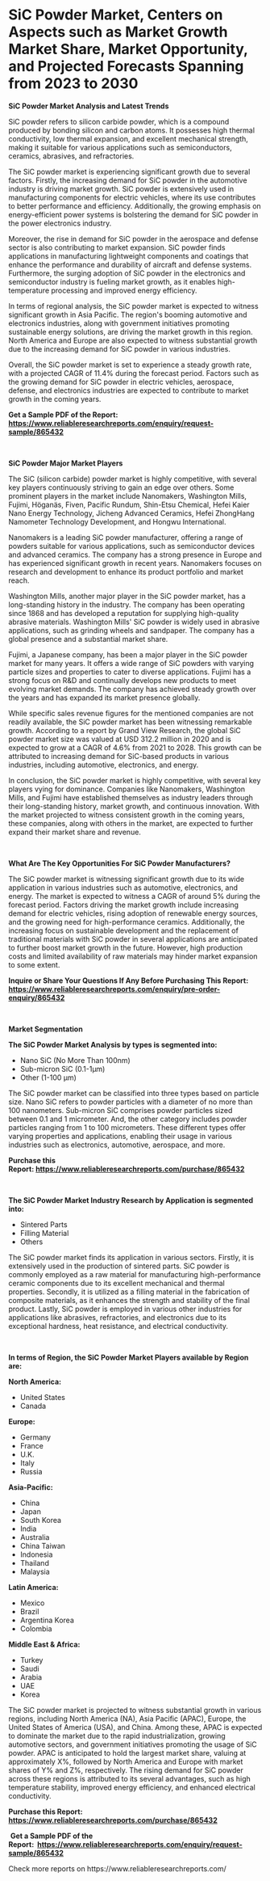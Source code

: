 <p><h1>SiC Powder Market, Centers on Aspects such as Market Growth Market Share, Market Opportunity, and Projected Forecasts Spanning from 2023 to 2030</h1></p><p><strong>SiC Powder Market Analysis and Latest Trends</strong></p>
<p><p>SiC powder refers to silicon carbide powder, which is a compound produced by bonding silicon and carbon atoms. It possesses high thermal conductivity, low thermal expansion, and excellent mechanical strength, making it suitable for various applications such as semiconductors, ceramics, abrasives, and refractories.</p><p>The SiC powder market is experiencing significant growth due to several factors. Firstly, the increasing demand for SiC powder in the automotive industry is driving market growth. SiC powder is extensively used in manufacturing components for electric vehicles, where its use contributes to better performance and efficiency. Additionally, the growing emphasis on energy-efficient power systems is bolstering the demand for SiC powder in the power electronics industry.</p><p>Moreover, the rise in demand for SiC powder in the aerospace and defense sector is also contributing to market expansion. SiC powder finds applications in manufacturing lightweight components and coatings that enhance the performance and durability of aircraft and defense systems. Furthermore, the surging adoption of SiC powder in the electronics and semiconductor industry is fueling market growth, as it enables high-temperature processing and improved energy efficiency.</p><p>In terms of regional analysis, the SiC powder market is expected to witness significant growth in Asia Pacific. The region's booming automotive and electronics industries, along with government initiatives promoting sustainable energy solutions, are driving the market growth in this region. North America and Europe are also expected to witness substantial growth due to the increasing demand for SiC powder in various industries.</p><p>Overall, the SiC powder market is set to experience a steady growth rate, with a projected CAGR of 11.4% during the forecast period. Factors such as the growing demand for SiC powder in electric vehicles, aerospace, defense, and electronics industries are expected to contribute to market growth in the coming years.</p></p>
<p><strong>Get a Sample PDF of the Report:&nbsp; <a href="https://www.reliableresearchreports.com/enquiry/request-sample/865432">https://www.reliableresearchreports.com/enquiry/request-sample/865432</a></strong></p>
<p>&nbsp;</p>
<p><strong>SiC Powder Major Market Players</strong></p>
<p><p>The SiC (silicon carbide) powder market is highly competitive, with several key players continuously striving to gain an edge over others. Some prominent players in the market include Nanomakers, Washington Mills, Fujimi, Höganäs, Fiven, Pacific Rundum, Shin-Etsu Chemical, Hefei Kaier Nano Energy Technology, Jicheng Advanced Ceramics, Hefei ZhongHang Namometer Technology Development, and Hongwu International.</p><p>Nanomakers is a leading SiC powder manufacturer, offering a range of powders suitable for various applications, such as semiconductor devices and advanced ceramics. The company has a strong presence in Europe and has experienced significant growth in recent years. Nanomakers focuses on research and development to enhance its product portfolio and market reach.</p><p>Washington Mills, another major player in the SiC powder market, has a long-standing history in the industry. The company has been operating since 1868 and has developed a reputation for supplying high-quality abrasive materials. Washington Mills' SiC powder is widely used in abrasive applications, such as grinding wheels and sandpaper. The company has a global presence and a substantial market share.</p><p>Fujimi, a Japanese company, has been a major player in the SiC powder market for many years. It offers a wide range of SiC powders with varying particle sizes and properties to cater to diverse applications. Fujimi has a strong focus on R&D and continually develops new products to meet evolving market demands. The company has achieved steady growth over the years and has expanded its market presence globally.</p><p>While specific sales revenue figures for the mentioned companies are not readily available, the SiC powder market has been witnessing remarkable growth. According to a report by Grand View Research, the global SiC powder market size was valued at USD 312.2 million in 2020 and is expected to grow at a CAGR of 4.6% from 2021 to 2028. This growth can be attributed to increasing demand for SiC-based products in various industries, including automotive, electronics, and energy.</p><p>In conclusion, the SiC powder market is highly competitive, with several key players vying for dominance. Companies like Nanomakers, Washington Mills, and Fujimi have established themselves as industry leaders through their long-standing history, market growth, and continuous innovation. With the market projected to witness consistent growth in the coming years, these companies, along with others in the market, are expected to further expand their market share and revenue.</p></p>
<p>&nbsp;</p>
<p><strong>What Are The Key Opportunities For SiC Powder Manufacturers?</strong></p>
<p><p>The SiC powder market is witnessing significant growth due to its wide application in various industries such as automotive, electronics, and energy. The market is expected to witness a CAGR of around 5% during the forecast period. Factors driving the market growth include increasing demand for electric vehicles, rising adoption of renewable energy sources, and the growing need for high-performance ceramics. Additionally, the increasing focus on sustainable development and the replacement of traditional materials with SiC powder in several applications are anticipated to further boost market growth in the future. However, high production costs and limited availability of raw materials may hinder market expansion to some extent.</p></p>
<p><strong>Inquire or Share Your Questions If Any Before Purchasing This Report: <a href="https://www.reliableresearchreports.com/enquiry/pre-order-enquiry/865432">https://www.reliableresearchreports.com/enquiry/pre-order-enquiry/865432</a></strong></p>
<p>&nbsp;</p>
<p><strong>Market Segmentation</strong></p>
<p><strong>The SiC Powder Market Analysis by types is segmented into:</strong></p>
<p><ul><li>Nano SiC (No More Than 100nm)</li><li>Sub-micron SiC (0.1-1μm)</li><li>Other (1-100 μm)</li></ul></p>
<p><p>The SiC powder market can be classified into three types based on particle size. Nano SiC refers to powder particles with a diameter of no more than 100 nanometers. Sub-micron SiC comprises powder particles sized between 0.1 and 1 micrometer. And, the other category includes powder particles ranging from 1 to 100 micrometers. These different types offer varying properties and applications, enabling their usage in various industries such as electronics, automotive, aerospace, and more.</p></p>
<p><strong>Purchase this Report:&nbsp;<a href="https://www.reliableresearchreports.com/purchase/865432">https://www.reliableresearchreports.com/purchase/865432</a></strong></p>
<p>&nbsp;</p>
<p><strong>The SiC Powder Market Industry Research by Application is segmented into:</strong></p>
<p><ul><li>Sintered Parts</li><li>Filling Material</li><li>Others</li></ul></p>
<p><p>The SiC powder market finds its application in various sectors. Firstly, it is extensively used in the production of sintered parts. SiC powder is commonly employed as a raw material for manufacturing high-performance ceramic components due to its excellent mechanical and thermal properties. Secondly, it is utilized as a filling material in the fabrication of composite materials, as it enhances the strength and stability of the final product. Lastly, SiC powder is employed in various other industries for applications like abrasives, refractories, and electronics due to its exceptional hardness, heat resistance, and electrical conductivity.</p></p>
<p>&nbsp;</p>
<p><strong>In terms of Region, the SiC Powder Market Players available by Region are:</strong></p>
<p>
    <p> <strong> North America: </strong>
        <ul>
            <li>United States</li>
            <li>Canada</li>
        </ul>
        </p> 
    <p> <strong> Europe: </strong>
        <ul>
            <li>Germany</li>
            <li>France</li>
            <li>U.K.</li>
            <li>Italy</li>
            <li>Russia</li>
        </ul>
        </p> 
    <p> <strong> Asia-Pacific: </strong>
        <ul>
            <li>China</li>
            <li>Japan</li>
            <li>South Korea</li>
            <li>India</li>
            <li>Australia</li>
            <li>China Taiwan</li>
            <li>Indonesia</li>
            <li>Thailand</li>
            <li>Malaysia</li>
        </ul>
        </p> 
    <p> <strong> Latin America: </strong>
        <ul>
            <li>Mexico</li>
            <li>Brazil</li>
            <li>Argentina Korea</li>
            <li>Colombia</li>
        </ul>
        </p> 
    <p> <strong> Middle East & Africa: </strong>
        <ul>
            <li>Turkey</li>
            <li>Saudi</li>
            <li>Arabia</li>
            <li>UAE</li>
            <li>Korea</li>
        </ul>
    </p>
    </p>
<p><p>The SiC powder market is projected to witness substantial growth in various regions, including North America (NA), Asia Pacific (APAC), Europe, the United States of America (USA), and China. Among these, APAC is expected to dominate the market due to the rapid industrialization, growing automotive sectors, and government initiatives promoting the usage of SiC powder. APAC is anticipated to hold the largest market share, valuing at approximately X%, followed by North America and Europe with market shares of Y% and Z%, respectively. The rising demand for SiC powder across these regions is attributed to its several advantages, such as high temperature stability, improved energy efficiency, and enhanced electrical conductivity.</p></p>
<p><strong>Purchase this Report: <a href="https://www.reliableresearchreports.com/purchase/865432">https://www.reliableresearchreports.com/purchase/865432</a></strong></p>
<p>&nbsp;<strong>Get a Sample PDF of the Report:&nbsp;&nbsp;<a href="https://www.reliableresearchreports.com/enquiry/request-sample/865432">https://www.reliableresearchreports.com/enquiry/request-sample/865432</a></strong></p>
<p><strong></strong></p>
<p>Check more reports on https://www.reliableresearchreports.com/</p>